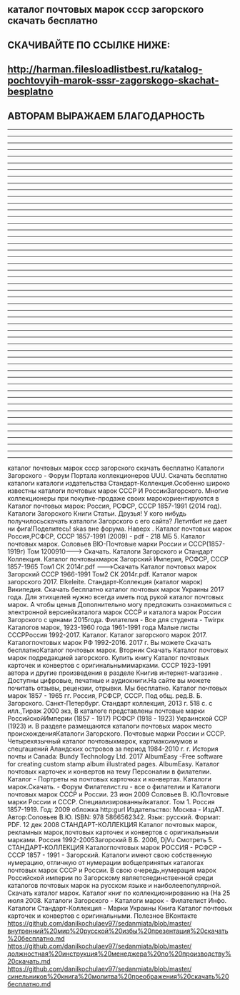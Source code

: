 каталог почтовых марок ссср загорского скачать бесплатно
--------------------------------------------------
СКАЧИВАЙТЕ ПО ССЫЛКЕ НИЖЕ:
--------------------------------------------------
http://harman.filesloadlistbest.ru/katalog-pochtovyih-marok-sssr-zagorskogo-skachat-besplatno
--------------------------------------------------
АВТОРАМ ВЫРАЖАЕМ БЛАГОДАРНОСТЬ
--------------------------------------------------
--------------------------------------------------
--------------------------------------------------
--------------------------------------------------
--------------------------------------------------
--------------------------------------------------
--------------------------------------------------
--------------------------------------------------
--------------------------------------------------
--------------------------------------------------
--------------------------------------------------
--------------------------------------------------
--------------------------------------------------
--------------------------------------------------
--------------------------------------------------
--------------------------------------------------
--------------------------------------------------
--------------------------------------------------
--------------------------------------------------
--------------------------------------------------
--------------------------------------------------
--------------------------------------------------
--------------------------------------------------
--------------------------------------------------
--------------------------------------------------
--------------------------------------------------
--------------------------------------------------
--------------------------------------------------
--------------------------------------------------
--------------------------------------------------
--------------------------------------------------
--------------------------------------------------
--------------------------------------------------
--------------------------------------------------
--------------------------------------------------
--------------------------------------------------
--------------------------------------------------
--------------------------------------------------
--------------------------------------------------
--------------------------------------------------
--------------------------------------------------
--------------------------------------------------
--------------------------------------------------
--------------------------------------------------
--------------------------------------------------
--------------------------------------------------
--------------------------------------------------
--------------------------------------------------
--------------------------------------------------
--------------------------------------------------
--------------------------------------------------
каталог почтовых марок ссср загорского скачать бесплатно Каталоги Загорского - Форум Портала коллекционеров UUU. Скачать бесплатно каталоги  каталоги издательства Стандарт-Коллекция.Особенно широко известны каталоги почтовых марок СССР И РоссииЗагорского. Многие коллекционеры при покупке-продаже своих марокориентируются в  Каталог почтовых марок: Россия, РСФСР, СССР 1857-1991 (2014 год). Каталоги Загорского Книги  Статьи.  Друзья! У кого нибудь получилосьскачать каталоги Загорского с его сайта? Летитбит не дает ни фига!Поделитесь! skas вне форума. Наверх . Каталог почтовых марок Россия,РСФСР, СССР 1857-1991 (2009) - pdf - 218 МБ 5. Каталог почтовых марок. Соловьев ВЮ-Почтовые марки России и СССР(1857-1919г) Том 1200910---> Скачать. Каталоги Загорского и Стандарт Коллекция. Каталог почтовыхмарок Загорский Империя, РСФСР, СССР 1857-1965 Том1 СК 2014г.pdf --->Скачать Каталог почтовых марок Загорский СССР 1966-1991 Том2 СК 2014г.pdf. Каталог марок загорского 2017. Elkeleite. Стандарт-Коллекция (каталог марок)  Википедия. Скачать бесплатно каталог почтовых марок Украины 2017 года.  Для этихцелей нужно всегда иметь под рукой каталог почтовых марок. А чтобы ценыв  Дополнительно могу предложить ознакомиться с электронной версиейкаталога марок СССР и каталога марок России Загорского с ценами 2015года. Филателия - Все для студента - Twirpx
Каталогов марок, 1923-1960 года 1961-1991 года Малые листы СССРРоссия 1992-2017. Каталог. Каталог загорского марок 2017. Каталогпочтовых марок РФ 1992-2016. 2017 г.  Вы можете Скачать бесплатноКаталог почтовых марок. Вторник  Скачать Каталог почтовых марок подредакцией загорского. Купить книгу Каталог почтовых карточек и конвертов с оригинальнымимарками. СССР 1923-1991 автора и другие произведения в разделе Книгив интернет-магазине . Доступны цифровые, печатные и аудиокниги.На сайте вы можете почитать отзывы, рецензии, отрывки. Мы бесплатно. Каталог почтовых марок 1857 - 1965 гг. Россия, РСФСР, СССР. Под общ. ред.В. Б. Загорского. Санкт-Петербург. Стандарт коллекция, 2013 г. 518 с. с илл.,Тираж 2000 экз, В каталоге представлены почтовые марки РоссийскойИмперии (1857 - 1917) РСФСР (1918 - 1923) Украинской ССР (1923) и. В разделе размещаются каталоги почтовых марок место происхожденияКаталоги Загорского. Почтовые марки России и СССР.  Четырехязычный каталог почтовыхмарок, картмаксимумов и спецгашений Аландских островов за период 1984-2010 г. г. История почты и  Canada: Bundy Technology Ltd. 2017 AlbumEasy -Free software for creating custom stamp album illustrated pages. AlbumEasy. Каталог почтовых карточек и конвертов на тему Персоналии в филателии. Каталог - Портреты на почтовых карточках и конвертах. Каталоги марок.Скачать. - Форум Филателист.ru - все о филателии и
Каталоги почтовых марок СССР и России. 23 июн 2009  Соловьев В. Ю.Почтовые марки России и СССР. Специализированныйкаталог. Том 1. Россия 1857-1919. Год: 2009 обложка http:gurl Издательство: Москва - ИздАТ. Автор:Соловьев В.Ю. ISBN: 978 5866562342. Язык: русский. Формат: PDF. 12 дек 2008  СТАНДАРТ-КОЛЛЕКЦИЯ Каталог почтовых марок, рекламных марок,почтовых карточек и конвертов с оригинальными марками. Россия 1992-2005Загорский В.Б. 2006, DjVu Смотреть 5. СТАНДАРТ-КОЛЛЕКЦИЯ Каталогпочтовых марок  РОССИЯ - РСФСР - СССР  1857 - 1991 - Загорский. Каталоги имеют свою собственную нумерацию, отличную от нумерации вобщепринятых каталогах почтовых марок СССР и России. В свою очередь,нумерация марок Российской империи по Загорскому являетсяединственной среди каталогов почтовых марок на русском языке и наиболеепопулярной. Скачать каталог марок. Каталог книг по коллекционированию на  (На 25 июля 2008. Каталоги Загорского - Каталоги марок - Филателист Инфо. Каталоги Стандарт-Коллекция - Марки Украины
Книга Каталог почтовых карточек и конвертов с оригинальными. Полезное  ВКонтакте
https://github.com/danilkochulaev97/sedanmiata/blob/master/внутренний%20мир%20русской%20избы%20презентация%20скачать%20бесплатно.md
https://github.com/danilkochulaev97/sedanmiata/blob/master/должностная%20инструкция%20менеджера%20по%20производству%20скачать.md
https://github.com/danilkochulaev97/sedanmiata/blob/master/синельников%20книга%20молитва%20преображения%20скачать%20бесплатно.md